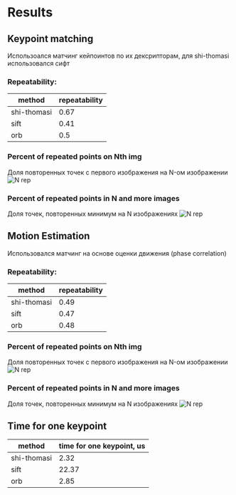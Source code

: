# Results
## Keypoint matching
Использоался матчинг кейпоинтов по их дексрипторам, для shi-thomasi использовался сифт
### Repeatability:
| method |  repeatability |  
| ------ | ------ | 
| shi-thomasi | 0.67 |
| sift | 0.41 |
| orb | 0.5 |
### Percent of repeated points on Nth img
Доля повторенных точек с первого изображения на N-ом изображении
![N rep](https://github.com/armored-guitar/abbyy-cv/blob/master/keypoint_repeatability/output/in_nth_images_matching.jpg?raw=true)
### Percent of repeated points in N and more images
Доля точек, повторенных минимум на N изображениях
![N rep](https://github.com/armored-guitar/abbyy-cv/blob/master/keypoint_repeatability/output/in_n_images_matching.jpg?raw=true)

## Motion Estimation
Использовался матчинг на основе оценки движения (phase correlation)
### Repeatability:
| method |  repeatability |  
| ------ | ------ | 
| shi-thomasi | 0.49 |
| sift | 0.47 |
| orb | 0.48 |
### Percent of repeated points on Nth img
Доля повторенных точек с первого изображения на N-ом изображении
![N rep](https://github.com/armored-guitar/abbyy-cv/blob/master/keypoint_repeatability/output/in_nth_images_motion_est.jpg?raw=true)
### Percent of repeated points in N and more images
Доля точек, повторенных минимум на N изображениях
![N rep](https://github.com/armored-guitar/abbyy-cv/blob/master/keypoint_repeatability/output/in_n_images_motion_est.jpg?raw=true)
## Time for one keypoint
| method |  time for one keypoint, us |  
| ------ | ------ | 
| shi-thomasi | 2.32 |
| sift | 22.37 |
| orb | 2.85 |




